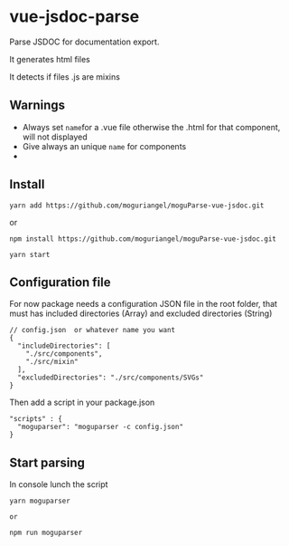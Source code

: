 # vue-jsdoc-parse


Parse JSDOC for documentation export.

It generates html files

It detects if files .js are mixins

## Warnings

- Always set `name`for a .vue file otherwise the .html for that component, will not displayed
- Give always an unique `name` for components
- 

## Install

```
yarn add https://github.com/moguriangel/moguParse-vue-jsdoc.git
```
or 
```
npm install https://github.com/moguriangel/moguParse-vue-jsdoc.git
```
`yarn start`

## Configuration file

For now package needs a configuration JSON file in the root folder, that must has included directories (Array) and excluded directories (String)

```
// config.json  or whatever name you want
{
  "includeDirectories": [
    "./src/components",
    "./src/mixin"
  ],
  "excludedDirectories": "./src/components/SVGs"
}
```

Then add a script in your package.json

```
"scripts" : {
  "moguparser": "moguparser -c config.json"
}
```

## Start parsing

In console lunch the script

```
yarn moguparser

or

npm run moguparser
```
